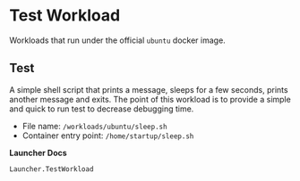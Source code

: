 # Test Workload

Workloads that run under the official `ubuntu` docker image.

## Test

A simple shell script that prints a message, sleeps for a few seconds, prints another
message and exits. The point of this workload is to provide a simple and quick to run
test to decrease debugging time.

* File name: `/workloads/ubuntu/sleep.sh`
* Container entry point: `/home/startup/sleep.sh`

**Launcher Docs**
```@docs
Launcher.TestWorkload
```
